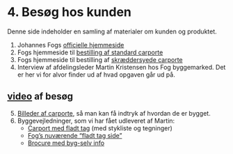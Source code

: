 # 4. Besøg hos kunden

Denne side indeholder en samling af materialer om kunden og produktet.

1. Johannes Fogs [officielle hjemmeside](https://www.johannesfog.dk/)
2. Fogs hjemmeside til [bestilling af standard carporte](https://www.johannesfog.dk/have-fritid/carporte/enkelt-carporte)
3. Fogs hjemmeside til bestilling af [skræddersyede carporte](https://www.johannesfog.dk/byg-selv-produkter/carporte/quick-byg-carporte)
4. Interview af afdelingsleder Martin Kristensen hos Fog byggemarked. Det er her vi for alvor finder ud af hvad opgaven går ud på.

## [video](https://cphbusiness.cloud.panopto.eu/Panopto/Pages/Viewer.aspx?id=41de9cde-b343-48b4-bd3d-ad1701664bf4) af besøg

5. [Billeder af carporte](https://photos.google.com/share/AF1QipNWns3v7mPyPwUkcDKkYftcMeK4clmvUoYwFHx2N-VNAmzTJaGNrU4DhyzyxeReXQ?pli=1&key=Rm1pVndURXBLVDA2Y0lfTGFBdjBjSkZHdzVORHJB), så man kan få indtryk af hvordan de er bygget.
6. Byggevejledninger, som vi har fået udleveret af Martin:
    * [Carport med fladt tag](https://datsoftlyngby.github.io/dat2sem2020SpringBornholm/Projekt/CP01%20DUR%20vejledning%202016.pdf) (med stykliste og tegninger)
    * [Fog’s nuværende “fladt tag side”](https://www.johannesfog.dk/have-fritid/carporte)
    * [Brocure med byg-selv info](https://datsoftlyngby.github.io/dat2sem2020SpringBornholm/Projekt/brochure2018BYGSELV.pdf)